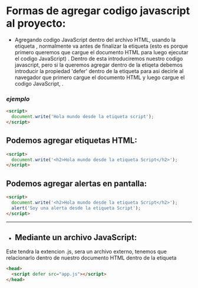 # Formas de agregar codigo javascript al proyecto:

- Agregando codigo JavaScript dentro del archivo HTML, usando la etiqueta
  <script></script>, normalmente va antes de finalizar la etiqueta (esto es
  porque primero queremos que cargue el documento HTML para luego ejecutar el
  codigo JavaScript) <body></body>. Dentro de esta introduciremos nuestro codigo
  javascript, pero si la queremos agregar dentro de la etiqeta <head></head>
  debemos introducir la propiedad 'defer' dentro de la etiqueta
  <script></script> para asi decirle al navegador que primero cargue el
  documento HTML y luego cargue el codigo JavaScript, <script defer></script>.

### _ejemplo_

```html
<script>
  document.write('Hola mundo desde la etiqueta script');
</script>
```

## Podemos agregar etiquetas HTML:

```html
<script>
  document.write('<h2>Hola mundo desde la etiqueta Script</h2>');
</script>
```

## Podemos agregar alertas en pantalla:

```html
<script>
  document.write('<h2>Hola mundo desde la etiqueta Script</h2>');
  alert('Soy una alerta desde la etiqueta Script');
</script>
```

---

- ## Mediante un archivo JavaScript:

Este tendra la extencion .js, sera un archivo externo, tenemos que relacionarlo
dentro de nuestro documento HTML dentro de la etiqueta

```html
<head>
  <script defer src="app.js"></script>
</head>
```
